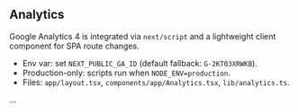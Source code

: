## Analytics

Google Analytics 4 is integrated via `next/script` and a lightweight client component for SPA route changes.

- Env var: set `NEXT_PUBLIC_GA_ID` (default fallback: `G-2KT03XRWKB`).
- Production-only: scripts run when `NODE_ENV=production`.
- Files: `app/layout.tsx`, `components/app/Analytics.tsx`, `lib/analytics.ts`.

...
